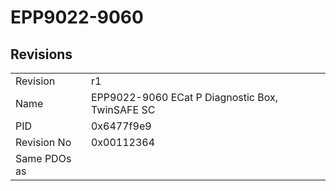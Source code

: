 # EPP9022-9060

## Revisions
<table>
<tr>
<td>Revision</td>
<td>r1</td>
</tr>
<tr>
<td>Name</td>
<td>EPP9022-9060 ECat P Diagnostic Box, TwinSAFE SC</td>
</tr>
<tr>
<td>PID</td>
<td>0x6477f9e9</td>
</tr>
<tr>
<td>Revision No</td>
<td>0x00112364</td>
</tr>
<tr>
<td>Same PDOs as</td>
<td></td>
</tr>
</table>
